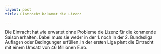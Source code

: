 ```yaml
---
layout: post
title: Eintracht bekommt die Lizenz

---
```


Die Eintracht hat wie erwartet ohne Probleme die Lizenz für die kommende Saison erhalten. Dabei muss sie weder in der 1. noch in der 2. Bundesliga Auflagen oder Bedingungen erfüllen. In der ersten Liga plant die Eintracht mit einem Umsatz von 46 Millionen Euro.


